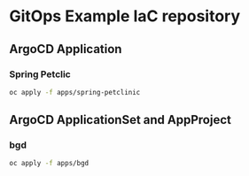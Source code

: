 # GitOps Example IaC repository


## ArgoCD Application

### Spring Petclic

```bash
oc apply -f apps/spring-petclinic
```

## ArgoCD ApplicationSet and AppProject

### bgd

```bash
oc apply -f apps/bgd
```

